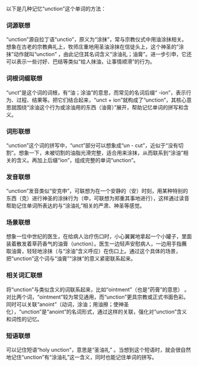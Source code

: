 以下是几种记忆“unction”这个单词的方法：

### 词源联想
“unction”源自拉丁语“unctio”，原义为“涂抹”，常与宗教仪式中用油涂抹相关。想象在古老的宗教典礼上，牧师庄重地用圣油涂抹在信徒头上，这个神圣的“涂抹”动作就叫“unction” ，由此记住其名词含义“涂油礼；油膏”。进一步引申，它还可以表示一些讨好、巴结等类似“给人抹油，让事情顺滑”的行为。

### 词根词缀联想
“unct”是这个词的词根，有“油；涂油”的意思，而常见的名词后缀“ -ion”，表示行为、过程、结果等。把它们结合起来，“unct + ion”就构成了“unction”，其核心意思就围绕“涂油这个行为或涂油用的东西（油膏）”展开，帮助记忆单词的拼写和含义。

### 词形联想
“unction”这个词的拼写中，“unct”部分可以想象成“un - cut”，近似于“没有切割”。想象一下，未被切割的油脂光滑完整，适合用来涂抹，从而联系到“涂油”相关的含义。再加上后缀“ion”，组成完整的单词“unction”。

### 发音联想
“unction”发音类似“安克申”，可联想为在一个安静的（安）时刻，用某种特别的东西（克）进行神圣的涂抹行为（申，可联想为郑重其事地进行），这样通过读音帮助记住单词所表达的与“涂油礼”相关的严肃、神圣等感觉。

### 场景联想
想象一位中世纪的医生，在给病人治疗伤口时，小心翼翼地拿起一个小罐子，里面装着散发着草药香气的油膏（unction）。医生一边轻声安慰病人，一边用手指蘸取油膏，轻轻地涂抹（与“涂油”含义呼应）在伤口上。通过这个具体的场景，把“unction”这个词与“油膏”“涂抹”的意义紧密联系起来。

### 相关词汇联想
将“unction”与类似含义的词联系起来，比如“ointment”（也是“药膏”的意思） 。对比两个词，“ointment”较为常见通用，而“unction”更具宗教或正式书面色彩。同时可以关联“anoint”（动词，涂油；用油擦；使神圣化），“unction”是“anoint”的名词形式，通过这样的关联，强化对“unction”含义和词性的记忆。

### 短语联想
可以记住短语“holy unction”，意思是“圣油礼” 。当想到这个短语时，就会很自然地记住“unction”有“涂油礼”这一含义，同时也能记住单词的拼写。 